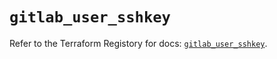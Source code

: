 # `gitlab_user_sshkey`

Refer to the Terraform Registory for docs: [`gitlab_user_sshkey`](https://registry.terraform.io/providers/gitlabhq/gitlab/16.3.0/docs/resources/user_sshkey).
